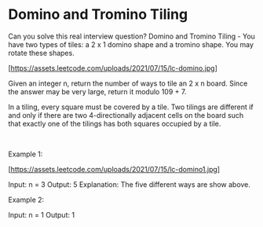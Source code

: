 # Domino and Tromino Tiling

Can you solve this real interview question? Domino and Tromino Tiling - You have two types of tiles: a 2 x 1 domino shape and a tromino shape. You may rotate these shapes.

[https://assets.leetcode.com/uploads/2021/07/15/lc-domino.jpg]

Given an integer n, return the number of ways to tile an 2 x n board. Since the answer may be very large, return it modulo 109 + 7.

In a tiling, every square must be covered by a tile. Two tilings are different if and only if there are two 4-directionally adjacent cells on the board such that exactly one of the tilings has both squares occupied by a tile.

 

Example 1:

[https://assets.leetcode.com/uploads/2021/07/15/lc-domino1.jpg]


Input: n = 3
Output: 5
Explanation: The five different ways are show above.


Example 2:


Input: n = 1
Output: 1